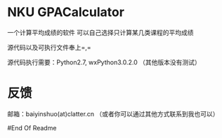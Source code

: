 NKU GPACalculator
=======
一个计算平均成绩的软件
可以自己选择只计算某几类课程的平均成绩

源代码以及可执行文件奉上=,=

源代码执行需要：Python2.7, wxPython3.0.2.0 （其他版本没有测试）

反馈
=======
邮箱：baiyinshuo(at)clatter.cn
（或者你可以通过其他方式联系到我也可以）

#End Of Readme
